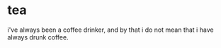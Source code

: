 # tea 

i've always been a coffee drinker, and by that i do not mean that i have always drunk coffee. 

